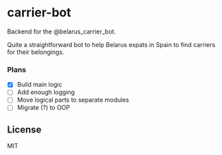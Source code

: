 # carrier-bot

Backend for the @belarus_carrier_bot.

Quite a straightforward bot to help Belarus expats in Spain to find carriers for their belongings.


### Plans
- [x] Build main logic
- [ ] Add enough logging
- [ ] Move logical parts to separate modules
- [ ] Migrate (?) to OOP

License
----
MIT
